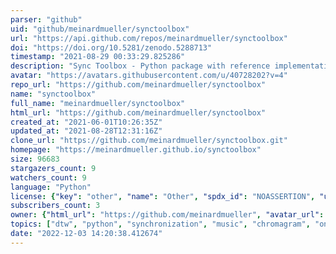 ```yaml
---
parser: "github"
uid: "github/meinardmueller/synctoolbox"
url: "https://api.github.com/repos/meinardmueller/synctoolbox"
doi: "https://doi.org/10.5281/zenodo.5288713"
timestamp: "2021-08-29 00:33:29.825286"
description: "Sync Toolbox - Python package with reference implementations for efficient, robust, and accurate music synchronization based on dynamic time warping (DTW)"
avatar: "https://avatars.githubusercontent.com/u/40728202?v=4"
repo_url: "https://github.com/meinardmueller/synctoolbox"
name: "synctoolbox"
full_name: "meinardmueller/synctoolbox"
html_url: "https://github.com/meinardmueller/synctoolbox"
created_at: "2021-06-01T10:26:35Z"
updated_at: "2021-08-28T12:31:16Z"
clone_url: "https://github.com/meinardmueller/synctoolbox.git"
homepage: "https://meinardmueller.github.io/synctoolbox"
size: 96683
stargazers_count: 9
watchers_count: 9
language: "Python"
license: {"key": "other", "name": "Other", "spdx_id": "NOASSERTION", "url": null, "node_id": "MDc6TGljZW5zZTA="}
subscribers_count: 3
owner: {"html_url": "https://github.com/meinardmueller", "avatar_url": "https://avatars.githubusercontent.com/u/40728202?v=4", "login": "meinardmueller", "type": "User"}
topics: ["dtw", "python", "synchronization", "music", "chromagram", "onset"]
date: "2022-12-03 14:20:38.412674"
---
```

